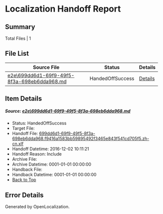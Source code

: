 # <a name='report-top'></a> Localization Handoff Report

## Summary
 Total Files | 1

## File List
 Source File | Status | Details 
 ----------- | ------ | ------- 
 [e2e\699dd6d1-69f9-49f5-8f3a-698eb6dda968.md](https://github.com/OpenLocalizationTestOrg/ol-test0/blob/4b5820b0d8f93a3e39467cddf11ed26f18cbb8bc/e2e/699dd6d1-69f9-49f5-8f3a-698eb6dda968.md) | HandedOffSuccess | [Details](#8b57dde3948561b3d49f3610962169179e961cb83)

## Item Details
##### <a name='8b57dde3948561b3d49f3610962169179e961cb83'></a> Source: [e2e\699dd6d1-69f9-49f5-8f3a-698eb6dda968.md](https://github.com/OpenLocalizationTestOrg/ol-test0/blob/4b5820b0d8f93a3e39467cddf11ed26f18cbb8bc/e2e/699dd6d1-69f9-49f5-8f3a-698eb6dda968.md)
* Status: HandedOffSuccess
* Target File: 
* Handoff File: [699dd6d1-69f9-49f5-8f3a-698eb6dda968.f9416a1583bb59895492f3465e843f541cd705f5.zh-cn.xlf](https://github.com/OpenLocalizationTestOrg/ol-test0-handoff/blob/b7a810547ab62046fe29efbb98c98362af963737/ol-handoff/OpenLocalizationTestOrg/ol-test0-zhcn/shujia/ht/699dd6d1-69f9-49f5-8f3a-698eb6dda968.f9416a1583bb59895492f3465e843f541cd705f5.zh-cn.xlf)
* Handoff Datetime: 2016-12-02 10:11:21
* Handoff Reason: Include
* Archive File: 
* Archive Datetime: 0001-01-01 00:00:00
* Handback File: 
* Handback Datetime: 0001-01-01 00:00:00
* [Back to Top](#report-top)


## Error Details

Generated by OpenLocalization.
